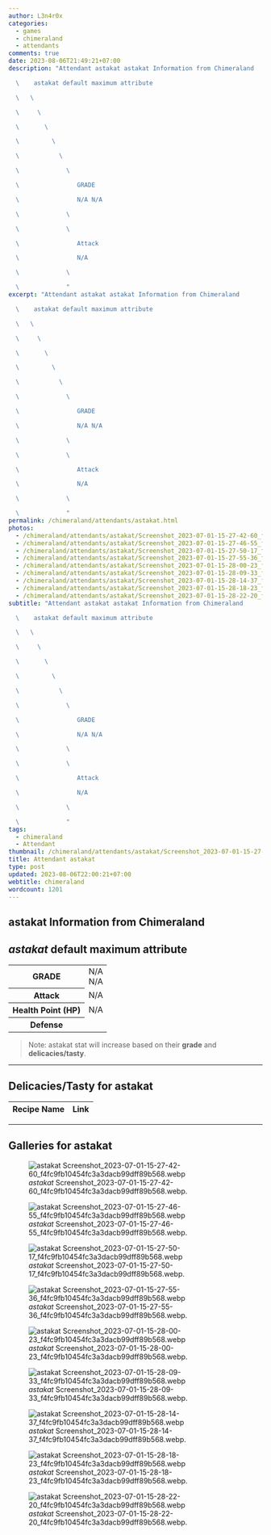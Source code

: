 ```yaml
---
author: L3n4r0x
categories:
  - games
  - chimeraland
  - attendants
comments: true
date: 2023-08-06T21:49:21+07:00
description: "Attendant astakat astakat Information from Chimeraland

  \    astakat default maximum attribute

  \   \ 

  \     \ 

  \       \ 

  \         \ 

  \           \ 

  \             \ 

  \                GRADE

  \                N/A N/A

  \             \ 

  \             \ 

  \                Attack

  \                N/A

  \             \ 

  \             "
excerpt: "Attendant astakat astakat Information from Chimeraland

  \    astakat default maximum attribute

  \   \ 

  \     \ 

  \       \ 

  \         \ 

  \           \ 

  \             \ 

  \                GRADE

  \                N/A N/A

  \             \ 

  \             \ 

  \                Attack

  \                N/A

  \             \ 

  \             "
permalink: /chimeraland/attendants/astakat.html
photos:
  - /chimeraland/attendants/astakat/Screenshot_2023-07-01-15-27-42-60_f4fc9fb10454fc3a3dacb99dff89b568.webp
  - /chimeraland/attendants/astakat/Screenshot_2023-07-01-15-27-46-55_f4fc9fb10454fc3a3dacb99dff89b568.webp
  - /chimeraland/attendants/astakat/Screenshot_2023-07-01-15-27-50-17_f4fc9fb10454fc3a3dacb99dff89b568.webp
  - /chimeraland/attendants/astakat/Screenshot_2023-07-01-15-27-55-36_f4fc9fb10454fc3a3dacb99dff89b568.webp
  - /chimeraland/attendants/astakat/Screenshot_2023-07-01-15-28-00-23_f4fc9fb10454fc3a3dacb99dff89b568.webp
  - /chimeraland/attendants/astakat/Screenshot_2023-07-01-15-28-09-33_f4fc9fb10454fc3a3dacb99dff89b568.webp
  - /chimeraland/attendants/astakat/Screenshot_2023-07-01-15-28-14-37_f4fc9fb10454fc3a3dacb99dff89b568.webp
  - /chimeraland/attendants/astakat/Screenshot_2023-07-01-15-28-18-23_f4fc9fb10454fc3a3dacb99dff89b568.webp
  - /chimeraland/attendants/astakat/Screenshot_2023-07-01-15-28-22-20_f4fc9fb10454fc3a3dacb99dff89b568.webp
subtitle: "Attendant astakat astakat Information from Chimeraland

  \    astakat default maximum attribute

  \   \ 

  \     \ 

  \       \ 

  \         \ 

  \           \ 

  \             \ 

  \                GRADE

  \                N/A N/A

  \             \ 

  \             \ 

  \                Attack

  \                N/A

  \             \ 

  \             "
tags:
  - chimeraland
  - Attendant
thumbnail: /chimeraland/attendants/astakat/Screenshot_2023-07-01-15-27-42-60_f4fc9fb10454fc3a3dacb99dff89b568.webp
title: Attendant astakat
type: post
updated: 2023-08-06T22:00:21+07:00
webtitle: chimeraland
wordcount: 1201
---
```


<link
  rel="stylesheet"
  href="https://rawcdn.githack.com/dimaslanjaka/Web-Manajemen/870a349/css/bootstrap-5-3-0-alpha3-wrapper.css"
/>
<section id="bootstrap-wrapper">
  <div data-bs-theme="dark">
    <h2>astakat Information from Chimeraland</h2>
    <h2 id="attribute"><i>astakat</i> default maximum attribute</h2>
    <div class="row">
      <div class="col mb-2">
        <div class="card">
          <div class="card-body">
            <table>
              <tr>
                <th>GRADE</th>
                <td>N/A <br />N/A</td>
              </tr>
              <tr>
                <th>Attack</th>
                <td>N/A</td>
              </tr>
              <tr>
                <th>Health Point (HP)</th>
                <td>N/A</td>
              </tr>
              <tr>
                <th>Defense</th>
                <td></td>
              </tr>
            </table>
          </div>
        </div>
      </div>
    </div>
    <blockquote class="bd-callout bd-callout-warning">
      Note: astakat stat will increase based on their <b>grade</b> and
      <b>delicacies/tasty</b>.
    </blockquote>
    <hr />
    <h2 id="delicacies">Delicacies/Tasty for astakat</h2>
    <div class="card">
      <div class="card-body">
        <div class="table-responsive">
          <table class="table table-striped">
            <thead>
              <tr>
                <th>Recipe Name</th>
                <th>Link</th>
              </tr>
            </thead>
            <tbody></tbody>
          </table>
        </div>
      </div>
    </div>
    <hr />
    <div id="gallery">
      <h2>Galleries for astakat</h2>
      <div class="row">
        <div class="col-lg-6 col-12">
          <figure>
            <img
              src="https://www.webmanajemen.com/chimeraland/attendants/astakat/Screenshot_2023-07-01-15-27-42-60_f4fc9fb10454fc3a3dacb99dff89b568.webp"
              alt="astakat Screenshot_2023-07-01-15-27-42-60_f4fc9fb10454fc3a3dacb99dff89b568.webp"
            />
            <figcaption style="word-wrap: break-word">
              <i>astakat</i>
              Screenshot_2023-07-01-15-27-42-60_f4fc9fb10454fc3a3dacb99dff89b568.webp.
            </figcaption>
          </figure>
        </div>
        <div class="col-lg-6 col-12">
          <figure>
            <img
              src="https://www.webmanajemen.com/chimeraland/attendants/astakat/Screenshot_2023-07-01-15-27-46-55_f4fc9fb10454fc3a3dacb99dff89b568.webp"
              alt="astakat Screenshot_2023-07-01-15-27-46-55_f4fc9fb10454fc3a3dacb99dff89b568.webp"
            />
            <figcaption style="word-wrap: break-word">
              <i>astakat</i>
              Screenshot_2023-07-01-15-27-46-55_f4fc9fb10454fc3a3dacb99dff89b568.webp.
            </figcaption>
          </figure>
        </div>
        <div class="col-lg-6 col-12">
          <figure>
            <img
              src="https://www.webmanajemen.com/chimeraland/attendants/astakat/Screenshot_2023-07-01-15-27-50-17_f4fc9fb10454fc3a3dacb99dff89b568.webp"
              alt="astakat Screenshot_2023-07-01-15-27-50-17_f4fc9fb10454fc3a3dacb99dff89b568.webp"
            />
            <figcaption style="word-wrap: break-word">
              <i>astakat</i>
              Screenshot_2023-07-01-15-27-50-17_f4fc9fb10454fc3a3dacb99dff89b568.webp.
            </figcaption>
          </figure>
        </div>
        <div class="col-lg-6 col-12">
          <figure>
            <img
              src="https://www.webmanajemen.com/chimeraland/attendants/astakat/Screenshot_2023-07-01-15-27-55-36_f4fc9fb10454fc3a3dacb99dff89b568.webp"
              alt="astakat Screenshot_2023-07-01-15-27-55-36_f4fc9fb10454fc3a3dacb99dff89b568.webp"
            />
            <figcaption style="word-wrap: break-word">
              <i>astakat</i>
              Screenshot_2023-07-01-15-27-55-36_f4fc9fb10454fc3a3dacb99dff89b568.webp.
            </figcaption>
          </figure>
        </div>
        <div class="col-lg-6 col-12">
          <figure>
            <img
              src="https://www.webmanajemen.com/chimeraland/attendants/astakat/Screenshot_2023-07-01-15-28-00-23_f4fc9fb10454fc3a3dacb99dff89b568.webp"
              alt="astakat Screenshot_2023-07-01-15-28-00-23_f4fc9fb10454fc3a3dacb99dff89b568.webp"
            />
            <figcaption style="word-wrap: break-word">
              <i>astakat</i>
              Screenshot_2023-07-01-15-28-00-23_f4fc9fb10454fc3a3dacb99dff89b568.webp.
            </figcaption>
          </figure>
        </div>
        <div class="col-lg-6 col-12">
          <figure>
            <img
              src="https://www.webmanajemen.com/chimeraland/attendants/astakat/Screenshot_2023-07-01-15-28-09-33_f4fc9fb10454fc3a3dacb99dff89b568.webp"
              alt="astakat Screenshot_2023-07-01-15-28-09-33_f4fc9fb10454fc3a3dacb99dff89b568.webp"
            />
            <figcaption style="word-wrap: break-word">
              <i>astakat</i>
              Screenshot_2023-07-01-15-28-09-33_f4fc9fb10454fc3a3dacb99dff89b568.webp.
            </figcaption>
          </figure>
        </div>
        <div class="col-lg-6 col-12">
          <figure>
            <img
              src="https://www.webmanajemen.com/chimeraland/attendants/astakat/Screenshot_2023-07-01-15-28-14-37_f4fc9fb10454fc3a3dacb99dff89b568.webp"
              alt="astakat Screenshot_2023-07-01-15-28-14-37_f4fc9fb10454fc3a3dacb99dff89b568.webp"
            />
            <figcaption style="word-wrap: break-word">
              <i>astakat</i>
              Screenshot_2023-07-01-15-28-14-37_f4fc9fb10454fc3a3dacb99dff89b568.webp.
            </figcaption>
          </figure>
        </div>
        <div class="col-lg-6 col-12">
          <figure>
            <img
              src="https://www.webmanajemen.com/chimeraland/attendants/astakat/Screenshot_2023-07-01-15-28-18-23_f4fc9fb10454fc3a3dacb99dff89b568.webp"
              alt="astakat Screenshot_2023-07-01-15-28-18-23_f4fc9fb10454fc3a3dacb99dff89b568.webp"
            />
            <figcaption style="word-wrap: break-word">
              <i>astakat</i>
              Screenshot_2023-07-01-15-28-18-23_f4fc9fb10454fc3a3dacb99dff89b568.webp.
            </figcaption>
          </figure>
        </div>
        <div class="col-lg-6 col-12">
          <figure>
            <img
              src="https://www.webmanajemen.com/chimeraland/attendants/astakat/Screenshot_2023-07-01-15-28-22-20_f4fc9fb10454fc3a3dacb99dff89b568.webp"
              alt="astakat Screenshot_2023-07-01-15-28-22-20_f4fc9fb10454fc3a3dacb99dff89b568.webp"
            />
            <figcaption style="word-wrap: break-word">
              <i>astakat</i>
              Screenshot_2023-07-01-15-28-22-20_f4fc9fb10454fc3a3dacb99dff89b568.webp.
            </figcaption>
          </figure>
        </div>
      </div>
    </div>
  </div>
</section>